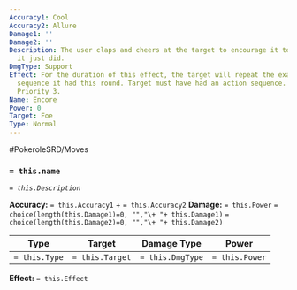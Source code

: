 ```yaml
---
Accuracy1: Cool
Accuracy2: Allure
Damage1: ''
Damage2: ''
Description: The user claps and cheers at the target to encourage it to repeat what
  it just did.
DmgType: Support
Effect: For the duration of this effect, the target will repeat the exact same action
  sequence it had this round. Target must have had an action sequence. Last 4 Rounds.
  Priority 3.
Name: Encore
Power: 0
Target: Foe
Type: Normal
---
```


#PokeroleSRD/Moves

### `= this.name` 
*`= this.Description`*

**Accuracy:** `= this.Accuracy1` + `= this.Accuracy2`
**Damage:** `= this.Power` `= choice(length(this.Damage1)=0, "","\+ "+ this.Damage1)` `= choice(length(this.Damage2)=0, "","\+ "+ this.Damage2)`

| Type          | Target          | Damage Type          | Power          |
| ------------- | --------------- | ---------------- | -------------- |
| `= this.Type` | `= this.Target` | `= this.DmgType` | `= this.Power` | 

**Effect:** `= this.Effect`